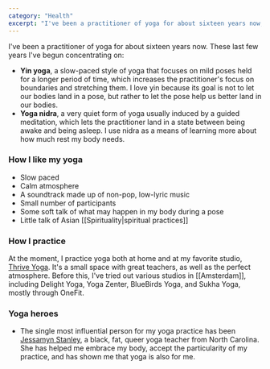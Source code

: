 ```yaml
---
category: "Health"
excerpt: "I've been a practitioner of yoga for about sixteen years now, focusing exclusively on yin and nidra."
---
```

I've been a practitioner of yoga for about sixteen years now. These last few years I've begun concentrating on:

- **Yin yoga**, a slow-paced style of yoga that focuses on mild poses held for a longer period of time, which increases the practitioner's focus on boundaries and stretching them. I love yin because its goal is not to let our bodies land in a pose, but rather to let the pose help us better land in our bodies.
- **Yoga nidra**, a very quiet form of yoga usually induced by a guided meditation, which lets the practitioner land in a state between being awake and being asleep. I use nidra as a means of learning more about how much rest my body needs.

### How I like my yoga
- Slow paced
- Calm atmosphere
- A soundtrack made up of non-pop, low-lyric music
- Small number of participants
- Some soft talk of what may happen in my body during a pose
- Little talk of Asian [[Spirituality|spiritual practices]] 

### How I practice
At the moment, I practice yoga both at home and at my favorite studio, [Thrive Yoga](https://thriveyoga.nl/). It's a small space with great teachers, as well as the perfect atmosphere. Before this, I've tried out various studios in [[Amsterdam]], including Delight Yoga, Yoga Zenter, BlueBirds Yoga, and Sukha Yoga, mostly through OneFit.

### Yoga heroes
- The single most influential person for my yoga practice has been [Jessamyn Stanley](https://jessamynstanley.com/), a black, fat, queer yoga teacher from North Carolina. She has helped me embrace my body, accept the particularity of my practice, and has shown me that yoga is also for me.